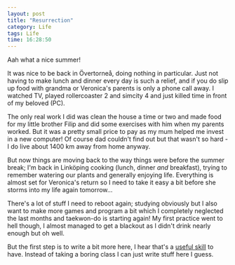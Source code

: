 ```yaml
---
layout: post
title: "Resurrection"
category: Life
tags: Life
time: 16:28:50
---
```

Aah what a nice summer!

It was nice to be back in Övertorneå, doing nothing in particular. Just not having to make lunch and dinner every day is such a relief, and if you do slip up food with grandma or Veronica's parents is only a phone call away. I watched TV, played rollercoaster 2 and simcity 4 and just killed time in front of my beloved (PC).

The only real work I did was clean the house a time or two and made food for my little brother Filip and did some exercises with him when my parents worked. But it was a pretty small price to pay as my mum helped me invest in a new computer! Of course dad couldn't find out but that wasn't so hard - I do live about 1400 km away from home anyway.

But now things are moving back to the way things were before the summer break; I'm back in Linköping cooking (lunch, dinner *and* breakfast), trying to remember watering our plants and generally enjoying life. Everything is almost set for Veronica's return so I need to take it easy a bit before she storms into my life again tomorrow...

There's a lot of stuff I need to reboot again; studying obviously but I also want to make more games and program a bit which I completely neglected the last months and taekwon-do is starting again! My first practice went to hell though, I almost managed to get a blackout as I didn't drink nearly enough but oh well.

But the first step is to write a bit more here, I hear that's a [useful skill](http://www.xaprb.com/blog/2011/08/04/computer-science-students-learn-to-write/) to have. Instead of taking a boring class I can just write stuff here I guess.

